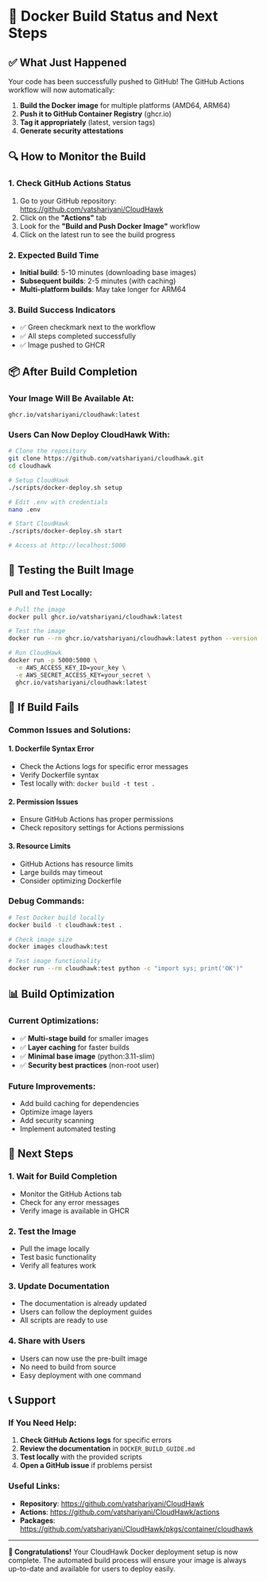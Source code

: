 # 🚀 Docker Build Status and Next Steps

## ✅ What Just Happened

Your code has been successfully pushed to GitHub! The GitHub Actions workflow will now automatically:

1. **Build the Docker image** for multiple platforms (AMD64, ARM64)
2. **Push it to GitHub Container Registry** (ghcr.io)
3. **Tag it appropriately** (latest, version tags)
4. **Generate security attestations**

## 🔍 How to Monitor the Build

### 1. Check GitHub Actions Status
1. Go to your GitHub repository: https://github.com/vatshariyani/CloudHawk
2. Click on the **"Actions"** tab
3. Look for the **"Build and Push Docker Image"** workflow
4. Click on the latest run to see the build progress

### 2. Expected Build Time
- **Initial build**: 5-10 minutes (downloading base images)
- **Subsequent builds**: 2-5 minutes (with caching)
- **Multi-platform builds**: May take longer for ARM64

### 3. Build Success Indicators
- ✅ Green checkmark next to the workflow
- ✅ All steps completed successfully
- ✅ Image pushed to GHCR

## 📦 After Build Completion

### Your Image Will Be Available At:
```
ghcr.io/vatshariyani/cloudhawk:latest
```

### Users Can Now Deploy CloudHawk With:
```bash
# Clone the repository
git clone https://github.com/vatshariyani/cloudhawk.git
cd cloudhawk

# Setup CloudHawk
./scripts/docker-deploy.sh setup

# Edit .env with credentials
nano .env

# Start CloudHawk
./scripts/docker-deploy.sh start

# Access at http://localhost:5000
```

## 🧪 Testing the Built Image

### Pull and Test Locally:
```bash
# Pull the image
docker pull ghcr.io/vatshariyani/cloudhawk:latest

# Test the image
docker run --rm ghcr.io/vatshariyani/cloudhawk:latest python --version

# Run CloudHawk
docker run -p 5000:5000 \
  -e AWS_ACCESS_KEY_ID=your_key \
  -e AWS_SECRET_ACCESS_KEY=your_secret \
  ghcr.io/vatshariyani/cloudhawk:latest
```

## 🔧 If Build Fails

### Common Issues and Solutions:

#### 1. **Dockerfile Syntax Error**
- Check the Actions logs for specific error messages
- Verify Dockerfile syntax
- Test locally with: `docker build -t test .`

#### 2. **Permission Issues**
- Ensure GitHub Actions has proper permissions
- Check repository settings for Actions permissions

#### 3. **Resource Limits**
- GitHub Actions has resource limits
- Large builds may timeout
- Consider optimizing Dockerfile

### Debug Commands:
```bash
# Test Docker build locally
docker build -t cloudhawk:test .

# Check image size
docker images cloudhawk:test

# Test image functionality
docker run --rm cloudhawk:test python -c "import sys; print('OK')"
```

## 📊 Build Optimization

### Current Optimizations:
- ✅ **Multi-stage build** for smaller images
- ✅ **Layer caching** for faster builds
- ✅ **Minimal base image** (python:3.11-slim)
- ✅ **Security best practices** (non-root user)

### Future Improvements:
- Add build caching for dependencies
- Optimize image layers
- Add security scanning
- Implement automated testing

## 🎯 Next Steps

### 1. **Wait for Build Completion**
- Monitor the GitHub Actions tab
- Check for any error messages
- Verify image is available in GHCR

### 2. **Test the Image**
- Pull the image locally
- Test basic functionality
- Verify all features work

### 3. **Update Documentation**
- The documentation is already updated
- Users can follow the deployment guides
- All scripts are ready to use

### 4. **Share with Users**
- Users can now use the pre-built image
- No need to build from source
- Easy deployment with one command

## 📞 Support

### If You Need Help:
1. **Check GitHub Actions logs** for specific errors
2. **Review the documentation** in `DOCKER_BUILD_GUIDE.md`
3. **Test locally** with the provided scripts
4. **Open a GitHub issue** if problems persist

### Useful Links:
- **Repository**: https://github.com/vatshariyani/CloudHawk
- **Actions**: https://github.com/vatshariyani/CloudHawk/actions
- **Packages**: https://github.com/vatshariyani/CloudHawk/pkgs/container/cloudhawk

---

**🎉 Congratulations!** Your CloudHawk Docker deployment setup is now complete. The automated build process will ensure your image is always up-to-date and available for users to deploy easily.
